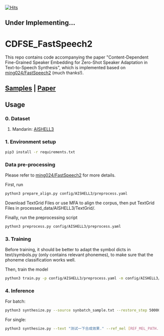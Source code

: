 [![Hits](https://hits.seeyoufarm.com/api/count/incr/badge.svg?url=https%3A%2F%2Fgithub.com%2FLabmem-Zhouyx%2FCDFSE_FastSpeech2&count_bg=%2379C83D&title_bg=%23555555&icon=&icon_color=%23E7E7E7&title=hits&edge_flat=false)](https://hits.seeyoufarm.com)

## Under Implementing...

#  CDFSE_FastSpeech2
This repo contains code accompanying the paper "Content-Dependent Fine-Grained Speaker Embedding for Zero-Shot Speaker Adaptation in Text-to-Speech Synthesis", which is implemented based on [ming024/FastSpeech2](https://github.com/ming024/FastSpeech2) (much thanks!).

## [Samples](https://thuhcsi.github.io/interspeech2022-cdfse-tts/) | [Paper](https://arxiv.org/pdf/2204.00990.pdf)

## Usage

### 0. Dataset
 1. Mandarin: [AISHELL3](https://www.openslr.org/93/)

### 1. Environment setup
```bash
pip3 install -r requirements.txt
```

### Data pre-processing
Please refer to [ming024/FastSpeech2](https://github.com/ming024/FastSpeech2)  for more details.

First, run
```bash
python3 prepare_align.py config/AISHELL3/preprocess.yaml
```

Download TextGrid Files or use MFA to align the corpus, then put TextGrid Files in processed_data/AISHELL3/TextGrid/. 

Finally, run the preprocessing script 
```bash
python3 preprocess.py config/AISHELL3/preprocess.yaml
```


### 3. Training

Before training, it should be better to adapt the symbol dicts in text/symbols.py (only contains relevant phonemes), to make sure that the phoneme classification works well.

Then, train the model
```bash
python3 train.py -p config/AISHELL3/preprocess.yaml -m config/AISHELL3/model.yaml -t config/AISHELL3/train.yaml 
```

### 4. Inference
For batch:
```bash
python3 synthesize.py --source synbatch_sample.txt --restore_step 500000 --mode batch -p config/AISHELL3/preprocess.yaml -m config/AISHELL3/model.yaml -t config/AISHELL3/train.yaml 
```
	
For single:
```bash
python3 synthesize.py --text "测试一下合成效果." --ref_mel [REF_MEL_PATH.npy] --restore_step 500000 --mode single -p config/AISHELL3/preprocess.yaml -m config/AISHELL3/model.yaml -t config/AISHELL3/train.yaml 
```

	
